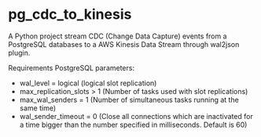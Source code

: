 # pg_cdc_to_kinesis
A Python project stream CDC (Change Data Capture) events from a PostgreSQL databases to a AWS Kinesis Data Stream through wal2json plugin.

Requirements PostgreSQL parameters:

- wal_level = logical (logical slot replication)
- max_replication_slots > 1 (Number of tasks used with slot replications)
- max_wal_senders = 1 (Number of simultaneous tasks running at the same time)
- wal_sender_timeout = 0 (Close all connections which are inactivated for a time bigger than the number specified in milliseconds. Default is 60)
